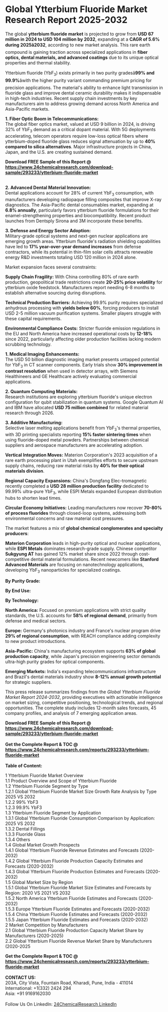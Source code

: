 <h1>Global Ytterbium Fluoride Market Research Report 2025-2032</h1><p>The global <strong>ytterbium fluoride market</strong> is projected to grow from <strong>USD 67 million in 2024 to USD 104 million by 2032</strong>, expanding at a <strong>CAGR of 5.6% during 2025â2032</strong>, according to new market analysis. This rare earth compound is gaining traction across specialized applications in <strong>fiber optics, dental materials, and advanced coatings</strong> due to its unique optical properties and thermal stability.</p><p>Ytterbium fluoride (YbF<sub>3</sub>) exists primarily in two purity gradesâ<strong>99% and 99.9%</strong>âwith the higher purity variant commanding premium pricing for precision applications. The material's ability to enhance light transmission in fluoride glass and improve dental ceramic durability makes it indispensable in high-tech industries. Recent supply chain investments by key manufacturers aim to address growing demand across North America and Asia-Pacific markets.</p><p><strong>1. Fiber Optic Boom in Telecommunications:</strong><br>
The global fiber optics market, valued at USD 9 billion in 2024, is driving 32% of YbF<sub>3</sub> demand as a critical dopant material. With 5G deployments accelerating, telecom operators require low-loss optical fibers where ytterbium-doped fluoride glass reduces signal attenuation by up to <strong>40% compared to silica alternatives</strong>. Major infrastructure projects in China, Japan, and the U.S. are creating sustained demand.</p><div><b>Download FREE Sample of this Report @ 
            <a href="https://www.24chemicalresearch.com/download-sample/293233/ytterbium-fluoride-market">
            https://www.24chemicalresearch.com/download-sample/293233/ytterbium-fluoride-market</a></b></div><br><p><strong>2. Advanced Dental Material Innovation:</strong><br>
Dental applications account for 28% of current YbF<sub>3</sub> consumption, with manufacturers developing radiopaque filling composites that improve X-ray diagnostics. The Asia-Pacific dental consumables market, expanding at <strong>6.8% annually</strong>, particularly favors ytterbium fluoride formulations for their enamel-strengthening properties and biocompatibility. Recent product launches from Dentsply Sirona and 3M incorporate these benefits.</p><p><strong>3. Defense and Energy Sector Adoption:</strong><br>
Military-grade optical systems and next-gen nuclear applications are emerging growth areas. Ytterbium fluoride's radiation shielding capabilities have led to <strong>17% year-over-year demand increases</strong> from defense contractors, while its potential in thin-film solar cells attracts renewable energy R&amp;D investments totaling USD 120 million in 2024 alone.</p><p>Market expansion faces several constraints:</p><p><strong>Supply Chain Fragility:</strong> With China controlling 80% of rare earth production, geopolitical trade restrictions create <strong>20-25% price volatility</strong> for ytterbium oxide feedstock. Manufacturers report needing 6-8 months to establish alternative sourcing during disruptions.</p><p><strong>Technical Production Barriers:</strong> Achieving 99.9% purity requires specialized anhydrous processing with <strong>yields below 60%</strong>, forcing producers to install USD 2-5 million vacuum purification systems. Smaller players struggle with these capital requirements.</p><p><strong>Environmental Compliance Costs:</strong> Stricter fluoride emission regulations in the EU and North America have increased operational costs by <strong>12-18%</strong> since 2022, particularly affecting older production facilities lacking modern scrubbing technology.</p><p><strong>1. Medical Imaging Enhancements:</strong><br>
The USD 50 billion diagnostic imaging market presents untapped potential for YbF<sub>3</sub> in CT scanner components. Early trials show <strong>30% improvement in contrast resolution</strong> when used in detector arrays, with Siemens Healthineers and GE Healthcare actively evaluating commercial applications.</p><p><strong>2. Quantum Computing Materials:</strong><br>
Research institutions are exploring ytterbium fluoride's unique electron configuration for qubit stabilization in quantum systems. Google Quantum AI and IBM have allocated <strong>USD 75 million combined</strong> for related material research through 2026.</p><p><strong>3. Additive Manufacturing:</strong><br>
Selective laser melting applications benefit from YbF<sub>3</sub>'s thermal properties, with 3D printing specialists reporting <strong>15% faster sintering times</strong> when using fluoride-doped metal powders. Partnerships between chemical suppliers and aerospace manufacturers are accelerating adoption.</p><p><strong>Vertical Integration Moves:</strong> Materion Corporation's 2023 acquisition of a rare earth processing plant in Utah exemplifies efforts to secure upstream supply chains, reducing raw material risks by <strong>40% for their optical materials division</strong>.</p><p><strong>Regional Capacity Expansions:</strong> China's Dongfang Elec-tromagnetic recently completed a <strong>USD 28 million production facility</strong> dedicated to 99.99% ultra-pure YbF<sub>3</sub>, while ESPI Metals expanded European distribution hubs to shorten lead times.</p><p><strong>Circular Economy Initiatives:</strong> Leading manufacturers now recover <strong>70-80% of process fluorides</strong> through closed-loop systems, addressing both environmental concerns and raw material cost pressures.</p><p>The market features a mix of <strong>global chemical conglomerates and specialty producers</strong>:</p><p><strong>Materion Corporation</strong> leads in high-purity optical and nuclear applications, while <strong>ESPI Metals</strong> dominates research-grade supply. Chinese competitor <strong>Sukgyung AT</strong> has gained 12% market share since 2022 through cost-competitive dental material formulations. Recent newcomers like <strong>Stanford Advanced Materials</strong> are focusing on nanotechnology applications, developing YbF<sub>3</sub> nanoparticles for specialized coatings.</p><p><strong>By Purity Grade:</strong></p><p><strong>By End Use:</strong></p><p><strong>By Technology:</strong></p><p><strong>North America:</strong> Focused on premium applications with strict quality standards, the U.S. accounts for <strong>58% of regional demand</strong>, primarily from defense and medical sectors.</p><p><strong>Europe:</strong> Germany's photonics industry and France's nuclear program drive <strong>29% of regional consumption</strong>, with REACH compliance adding complexity to new product introductions.</p><p><strong>Asia-Pacific:</strong> China's manufacturing ecosystem supports <strong>63% of global production capacity</strong>, while Japan's precision engineering sector demands ultra-high purity grades for optical components.</p><p><strong>Emerging Markets:</strong> India's expanding telecommunications infrastructure and Brazil's dental materials industry show <strong>8-12% annual growth potential</strong> for strategic suppliers.</p><p>This press release summarizes findings from the <em>Global Ytterbium Fluoride Market Report 2024-2032</em>, providing executives with actionable intelligence on market sizing, competitive positioning, technological trends, and regional opportunities. The complete study includes 12-month sales forecasts, 45 company profiles, and analysis of 7 emerging application areas.</p><div><b>Download FREE Sample of this Report @ 
            <a href="https://www.24chemicalresearch.com/download-sample/293233/ytterbium-fluoride-market">
            https://www.24chemicalresearch.com/download-sample/293233/ytterbium-fluoride-market</a></b></div><br><div><b>Get the Complete Report & TOC @ 
            <a href="https://www.24chemicalresearch.com/reports/293233/ytterbium-fluoride-market">
            https://www.24chemicalresearch.com/reports/293233/ytterbium-fluoride-market</a></b></div><br>
            <b>Table of Content:</b><p>1 Ytterbium Fluoride Market Overview<br />
    1.1 Product Overview and Scope of Ytterbium Fluoride<br />
    1.2 Ytterbium Fluoride Segment by Type<br />
        1.2.1 Global Ytterbium Fluoride Market Size Growth Rate Analysis by Type 2025 VS 2032<br />
        1.2.2 99% YbF3<br />
        1.2.3 99.9% YbF3<br />
    1.3 Ytterbium Fluoride Segment by Application<br />
        1.3.1 Global Ytterbium Fluoride Consumption Comparison by Application: 2025 VS 2032<br />
        1.3.2 Dental Fillings<br />
        1.3.3 Fluoride Glass<br />
        1.3.4 Others<br />
    1.4 Global Market Growth Prospects<br />
        1.4.1 Global Ytterbium Fluoride Revenue Estimates and Forecasts (2020-2032)<br />
        1.4.2 Global Ytterbium Fluoride Production Capacity Estimates and Forecasts (2020-2032)<br />
        1.4.3 Global Ytterbium Fluoride Production Estimates and Forecasts (2020-2032)<br />
    1.5 Global Market Size by Region<br />
        1.5.1 Global Ytterbium Fluoride Market Size Estimates and Forecasts by Region: 2020 VS 2021 VS 2032<br />
        1.5.2 North America Ytterbium Fluoride Estimates and Forecasts (2020-2032)<br />
        1.5.3 Europe Ytterbium Fluoride Estimates and Forecasts (2020-2032)<br />
        1.5.4 China Ytterbium Fluoride Estimates and Forecasts (2020-2032)<br />
        1.5.5 Japan Ytterbium Fluoride Estimates and Forecasts (2020-2032)<br />
2 Market Competition by Manufacturers<br />
    2.1 Global Ytterbium Fluoride Production Capacity Market Share by Manufacturers (2020-2025)<br />
    2.2 Global Ytterbium Fluoride Revenue Market Share by Manufacturers (2020-2025</p><div><b>Get the Complete Report & TOC @ 
            <a href="https://www.24chemicalresearch.com/reports/293233/ytterbium-fluoride-market">
            https://www.24chemicalresearch.com/reports/293233/ytterbium-fluoride-market</a></b></div><br><b>CONTACT US:</b><br>
            203A, City Vista, Fountain Road, Kharadi, Pune, India - 411014<br>
            International: +1(332) 2424 294<br>
            Asia: +91 9169162030 <br><br>
            Follow Us On LinkedIn: <a href="https://www.linkedin.com/company/24chemicalresearch/">24ChemicalResearch LinkedIn</a>